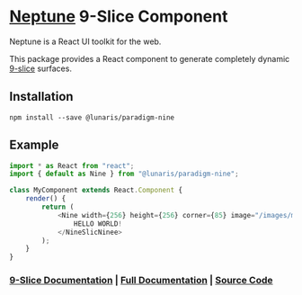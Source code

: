 # [Neptune](http://neptune.lunaris.io/) 9-Slice Component

Neptune is a React UI toolkit for the web.

This package provides a React component to generate completely dynamic [9-slice](http://rwillustrator.blogspot.com/2007/04/understanding-9-slice-scaling.html) surfaces.

## Installation

```
npm install --save @lunaris/paradigm-nine
```

## Example

```js
import * as React from "react";
import { default as Nine } from "@lunaris/paradigm-nine";

class MyComponent extends React.Component {
	render() {
		return (
			<Nine width={256} height={256} corner={85} image="/images/myImage.png">
				HELLO WORLD!
			</NineSlicNinee>
		);
	}
}
```

### [9-Slice Documentation](http://neptune.lunaris.io/docs/#table) | [Full Documentation](http://neptune.lunaris.io/docs) | [Source Code](https://github.com/lunaris-studios/neptune)
